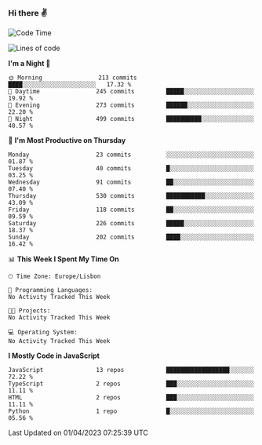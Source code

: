 ### Hi there :v:

<!--
**eusebioaddsilva/eusebioaddsilva** is a ✨ _special_ ✨ repository because its `README.md` (this file) appears on your GitHub profile.

<!--START_SECTION:waka-->
![Code Time](http://img.shields.io/badge/Code%20Time-35%20hrs%2012%20mins-blue)

![Lines of code](https://img.shields.io/badge/From%20Hello%20World%20I%27ve%20Written-3.2%20million%20lines%20of%20code-blue)

**I'm a Night 🦉** 

```text
🌞 Morning                213 commits         ████░░░░░░░░░░░░░░░░░░░░░   17.32 % 
🌆 Daytime                245 commits         █████░░░░░░░░░░░░░░░░░░░░   19.92 % 
🌃 Evening                273 commits         ██████░░░░░░░░░░░░░░░░░░░   22.20 % 
🌙 Night                  499 commits         ██████████░░░░░░░░░░░░░░░   40.57 % 
```
📅 **I'm Most Productive on Thursday** 

```text
Monday                   23 commits          ░░░░░░░░░░░░░░░░░░░░░░░░░   01.87 % 
Tuesday                  40 commits          █░░░░░░░░░░░░░░░░░░░░░░░░   03.25 % 
Wednesday                91 commits          ██░░░░░░░░░░░░░░░░░░░░░░░   07.40 % 
Thursday                 530 commits         ███████████░░░░░░░░░░░░░░   43.09 % 
Friday                   118 commits         ██░░░░░░░░░░░░░░░░░░░░░░░   09.59 % 
Saturday                 226 commits         █████░░░░░░░░░░░░░░░░░░░░   18.37 % 
Sunday                   202 commits         ████░░░░░░░░░░░░░░░░░░░░░   16.42 % 
```


📊 **This Week I Spent My Time On** 

```text
🕑︎ Time Zone: Europe/Lisbon

💬 Programming Languages: 
No Activity Tracked This Week

🐱‍💻 Projects: 
No Activity Tracked This Week

💻 Operating System: 
No Activity Tracked This Week
```

**I Mostly Code in JavaScript** 

```text
JavaScript               13 repos            ██████████████████░░░░░░░   72.22 % 
TypeScript               2 repos             ███░░░░░░░░░░░░░░░░░░░░░░   11.11 % 
HTML                     2 repos             ███░░░░░░░░░░░░░░░░░░░░░░   11.11 % 
Python                   1 repo              █░░░░░░░░░░░░░░░░░░░░░░░░   05.56 % 
```




 Last Updated on 01/04/2023 07:25:39 UTC
<!--END_SECTION:waka-->
